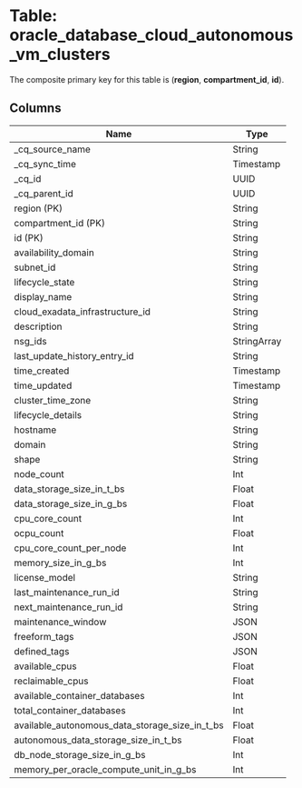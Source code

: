 # Table: oracle_database_cloud_autonomous_vm_clusters

The composite primary key for this table is (**region**, **compartment_id**, **id**).

## Columns

| Name          | Type          |
| ------------- | ------------- |
|_cq_source_name|String|
|_cq_sync_time|Timestamp|
|_cq_id|UUID|
|_cq_parent_id|UUID|
|region (PK)|String|
|compartment_id (PK)|String|
|id (PK)|String|
|availability_domain|String|
|subnet_id|String|
|lifecycle_state|String|
|display_name|String|
|cloud_exadata_infrastructure_id|String|
|description|String|
|nsg_ids|StringArray|
|last_update_history_entry_id|String|
|time_created|Timestamp|
|time_updated|Timestamp|
|cluster_time_zone|String|
|lifecycle_details|String|
|hostname|String|
|domain|String|
|shape|String|
|node_count|Int|
|data_storage_size_in_t_bs|Float|
|data_storage_size_in_g_bs|Float|
|cpu_core_count|Int|
|ocpu_count|Float|
|cpu_core_count_per_node|Int|
|memory_size_in_g_bs|Int|
|license_model|String|
|last_maintenance_run_id|String|
|next_maintenance_run_id|String|
|maintenance_window|JSON|
|freeform_tags|JSON|
|defined_tags|JSON|
|available_cpus|Float|
|reclaimable_cpus|Float|
|available_container_databases|Int|
|total_container_databases|Int|
|available_autonomous_data_storage_size_in_t_bs|Float|
|autonomous_data_storage_size_in_t_bs|Float|
|db_node_storage_size_in_g_bs|Int|
|memory_per_oracle_compute_unit_in_g_bs|Int|